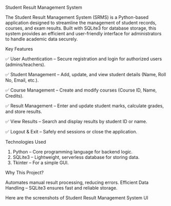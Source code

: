 Student Result Management System

The Student Result Management System (SRMS) is a Python-based application designed to streamline the management of student records, courses, and exam results. Built with SQLite3 for database storage, this system provides an efficient and user-friendly interface for administrators to handle academic data securely.

Key Features

✅ User Authentication – Secure registration and login for authorized users (admins/teachers).

✅ Student Management – Add, update, and view student details (Name, Roll No, Email, etc.).

✅ Course Management – Create and modify courses (Course ID, Name, Credits).

✅ Result Management – Enter and update student marks, calculate grades, and store results.

✅ View Results – Search and display results by student ID or name.

✅ Logout & Exit – Safely end sessions or close the application.

Technologies Used

1) Python – Core programming language for backend logic.
2) SQLite3 – Lightweight, serverless database for storing data.
3) Tkinter  – For a simple GUI.


Why This Project?

Automates manual result processing, reducing errors.
Efficient Data Handling – SQLite3 ensures fast and reliable storage.

Here are the screenshots of Student Result Management System UI
